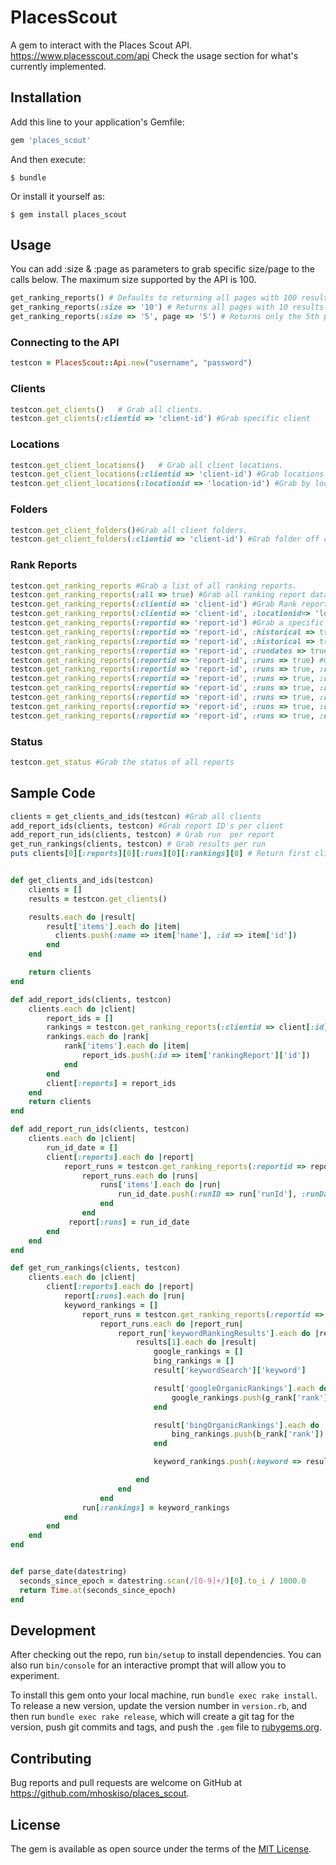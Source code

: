# PlacesScout

A gem to interact with the Places Scout API. https://www.placesscout.com/api
Check the usage section for what's currently implemented.

## Installation

Add this line to your application's Gemfile:

```ruby
gem 'places_scout'
```

And then execute:

    $ bundle

Or install it yourself as:

    $ gem install places_scout

## Usage

You can add :size & :page as parameters to grab specific size/page to the calls below. The maximum size supported by the API is 100.
```ruby
get_ranking_reports() # Defaults to returning all pages with 100 results each
get_ranking_reports(:size => '10') # Returns all pages with 10 results each
get_ranking_reports(:size => '5', page => '5') # Returns only the 5th page
```
### Connecting to the API
```ruby
testcon = PlacesScout::Api.new("username", "password")
```
### Clients
```ruby
testcon.get_clients()   # Grab all clients. 
testcon.get_clients(:clientid => 'client-id') #Grab specific client
```
### Locations
```ruby
testcon.get_client_locations()   # Grab all client locations. 
testcon.get_client_locations(:clientid => 'client-id') #Grab locations for specific client
testcon.get_client_locations(:locationid => 'location-id') #Grab by location id
```
### Folders
```ruby
testcon.get_client_folders()#Grab all client folders.
testcon.get_client_folders(:clientid => 'client-id') #Grab folder off client id
```
### Rank Reports
```ruby
testcon.get_ranking_reports #Grab a list of all ranking reports. 
testcon.get_ranking_reports(:all => true) #Grab all ranking report data. 
testcon.get_ranking_reports(:clientid => 'client-id') #Grab Rank reports for a specific client
testcon.get_ranking_reports(:clientid => 'client-id', :locationid=> 'location-id') # Grab specific location for specific client
testcon.get_ranking_reports(:reportid => 'report-id') #Grab a specific ranking report
testcon.get_ranking_reports(:reportid => 'report-id', :historical => true) #Return chart for average rankings over time 
testcon.get_ranking_reports(:reportid => 'report-id', :historical => true, :keywords => true) #Return chart for keyword rankings over time
testcon.get_ranking_reports(:reportid => 'report-id', :rundates => true) # Return run dates and ID's for a report
testcon.get_ranking_reports(:reportid => 'report-id', :runs => true) #Grab the runs for a report
testcon.get_ranking_reports(:reportid => 'report-id', :runs => true, :runid => 'run-id') #Grab a specific report run
testcon.get_ranking_reports(:reportid => 'report-id', :runs => true, :runid => 'run-id', :keywordresults => true) #Grab a specific report run keyword results
testcon.get_ranking_reports(:reportid => 'report-id', :runs => true, :runid => 'run-id', :keywordresults => true, :keywordresultsid => 'keyword-results-id') #Grab a specific keyword result for a specific report run 
testcon.get_ranking_reports(:reportid => 'report-id', :runs => true, :runid => 'run-id', :keywordserpscreenshot => 'adhesion treatment' , :googlelocation => 'San Luis Obispo, CA') #Google Organic SERP Page
testcon.get_ranking_reports(:reportid => 'report-id', :runs => true, :runid => 'run-id', :summary => true) # Grab summary metrics
testcon.get_ranking_reports(:reportid => 'report-id', :runs => true, :newest => true) # Grab newest if :newest => true. Grab oldest if :newest => false
```

### Status
```ruby
testcon.get_status #Grab the status of all reports
```
## Sample Code
```ruby
clients = get_clients_and_ids(testcon) #Grab all clients
add_report_ids(clients, testcon) #Grab report ID's per client
add_report_run_ids(clients, testcon) # Grab run  per report
get_run_rankings(clients, testcon) # Grab results per run
puts clients[0][:reports][0][:runs][0][:rankings][0] # Return first client, report, run, keyword ranks


def get_clients_and_ids(testcon)
    clients = []
    results = testcon.get_clients()  

    results.each do |result|
        result['items'].each do |item|
          clients.push(:name => item['name'], :id => item['id'])
        end
    end

    return clients
end

def add_report_ids(clients, testcon)
    clients.each do |client|
        report_ids = []
        rankings = testcon.get_ranking_reports(:clientid => client[:id])
        rankings.each do |rank|
            rank['items'].each do |item|
                report_ids.push(:id => item['rankingReport']['id']) 
            end
        end
        client[:reports] = report_ids
    end
    return clients
end

def add_report_run_ids(clients, testcon)
    clients.each do |client|
        run_id_date = []
        client[:reports].each do |report|
            report_runs = testcon.get_ranking_reports(:reportid => report[:id], :rundates => true)
                report_runs.each do |runs|
                    runs['items'].each do |run|
                        run_id_date.push(:runID => run['runId'], :runDate => parse_date(run['runDate']))
                    end
                end
             report[:runs] = run_id_date
        end
    end
end

def get_run_rankings(clients, testcon)
    clients.each do |client|
        client[:reports].each do |report|            
            report[:runs].each do |run|
            keyword_rankings = []
                report_runs = testcon.get_ranking_reports(:reportid => report[:id], :runs => true, :runid => run[:runID])
                    report_runs.each do |report_run|
                        report_run['keywordRankingResults'].each do |results|
                            results[1].each do |result|
                                google_rankings = []
                                bing_rankings = []
                                result['keywordSearch']['keyword']

                                result['googleOrganicRankings'].each do |g_rank|
                                    google_rankings.push(g_rank['rank'])
                                end

                                result['bingOrganicRankings'].each do |b_rank|
                                    bing_rankings.push(b_rank['rank'])
                                end

                                keyword_rankings.push(:keyword => result['keywordSearch']['keyword'], :google_rank => google_rankings, :bing_rank => bing_rankings)

                            end
                        end
                    end
                run[:rankings] = keyword_rankings
            end
        end
    end
end


def parse_date(datestring)
  seconds_since_epoch = datestring.scan(/[0-9]+/)[0].to_i / 1000.0
  return Time.at(seconds_since_epoch)
end

```


## Development

After checking out the repo, run `bin/setup` to install dependencies. You can also run `bin/console` for an interactive prompt that will allow you to experiment.

To install this gem onto your local machine, run `bundle exec rake install`. To release a new version, update the version number in `version.rb`, and then run `bundle exec rake release`, which will create a git tag for the version, push git commits and tags, and push the `.gem` file to [rubygems.org](https://rubygems.org).

## Contributing

Bug reports and pull requests are welcome on GitHub at https://github.com/mhoskiso/places_scout.


## License

The gem is available as open source under the terms of the [MIT License](http://opensource.org/licenses/MIT).

